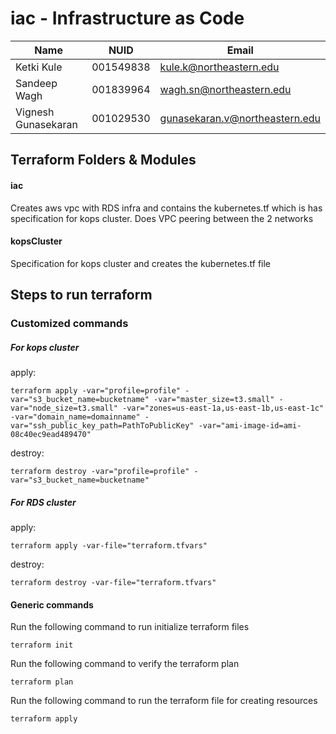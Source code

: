 # iac - Infrastructure as Code

| Name                | NUID      | Email                          |
| ------------------- | --------- | ------------------------------ |
| Ketki Kule          | 001549838 | kule.k@northeastern.edu        |
| Sandeep Wagh        | 001839964 | wagh.sn@northeastern.edu       |
| Vignesh Gunasekaran | 001029530 | gunasekaran.v@northeastern.edu |

## Terraform Folders & Modules

#### iac 
Creates aws vpc with RDS infra and contains the kubernetes.tf which is has specification for kops cluster.
Does VPC peering between the 2 networks

#### kopsCluster
Specification for kops cluster and creates the kubernetes.tf file 

## Steps to run terraform

### Customized commands
##### For kops cluster 

apply:

```
terraform apply -var="profile=profile" -var="s3_bucket_name=bucketname" -var="master_size=t3.small" -var="node_size=t3.small" -var="zones=us-east-1a,us-east-1b,us-east-1c" -var="domain_name=domainname" -var="ssh_public_key_path=PathToPublicKey" -var="ami-image-id=ami-08c40ec9ead489470"
```
destroy:

```
terraform destroy -var="profile=profile" -var="s3_bucket_name=bucketname"
```

##### For RDS cluster 

apply:

```
terraform apply -var-file="terraform.tfvars"
```

destroy:
```
terraform destroy -var-file="terraform.tfvars"
```

#### Generic commands 
Run the following command to run initialize terraform files

```
terraform init
```

Run the following command to verify the terraform plan

```
terraform plan
```

Run the following command to run the terraform file for creating resources

```
terraform apply
```

